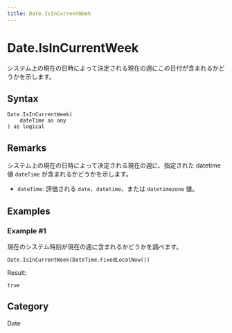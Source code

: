 ```yaml
---
title: Date.IsInCurrentWeek
---
```


# Date.IsInCurrentWeek


システム上の現在の日時によって決定される現在の週にこの日付が含まれるかどうかを示します。


## Syntax

```powerquery
Date.IsInCurrentWeek(
    dateTime as any
) as logical
```


## Remarks

システム上の現在の日時によって決定される現在の週に、指定された datetime 値 <code>dateTime</code> が含まれるかどうかを示します。      <ul>      <li><code>dateTime</code>: 評価される <code>date</code>、<code>datetime</code>、または <code>datetimezone</code> 値。</li>      </ul>


## Examples

### Example #1 
現在のシステム時刻が現在の週に含まれるかどうかを調べます。
```powerquery
Date.IsInCurrentWeek(DateTime.FixedLocalNow())
```

Result: 
```powerquery
true
```




## Category
Date
